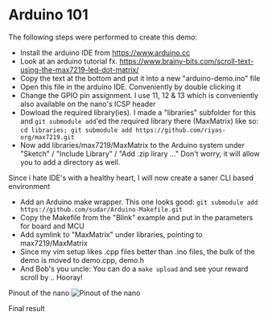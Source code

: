 Arduino 101
===========

The following steps were performed to create this demo:

* Install the arduino IDE from https://www.arduino.cc
* Look at an arduino tutorial fx. https://www.brainy-bits.com/scroll-text-using-the-max7219-led-dot-matrix/
* Copy the text at the bottom and put it into a new "arduino-demo.ino" file
* Open this file in the arduino IDE. Conveniently by double clicking it
* Change the GPIO pin assignment. I use 11, 12 & 13 which is conveniently also available on the nano's ICSP header
* Dowload the required library(ies).
  I made a "libraries" subfolder for this and ```git submodule add```'ed the required library there (MaxMatrix) like so:
   ```cd libraries; git submodule add https://github.com/riyas-org/max7219.git```
* Now add libraries/max7219/MaxMatrix to the Arduino system under "Sketch" / "Include Library" / "Add .zip lirary ..."
  Don't worry, it will allow you to add a directory as well. 

Since i hate IDE's with a healthy heart, I will now create a saner CLI based environment
* Add an Arduino make wrapper. This one looks good:
  ```git submodule add https://github.com/sudar/Arduino-Makefile.git```
* Copy the Makefile from the "Blink" example and put in the parameters for board and MCU
* Add symlink to "MaxMatrix" under libraries, pointing to max7219/MaxMatrix
* Since my vim setup likes .cpp files better than .ino files, the bulk of the demo is moved to demo.cpp, demo.h
* And Bob's you uncle: You can do a ```make upload``` and see your reward scroll by .. Hooray!

Pinout of the nano
![Pinout of the nano](nano-pinout.png)

Final result
